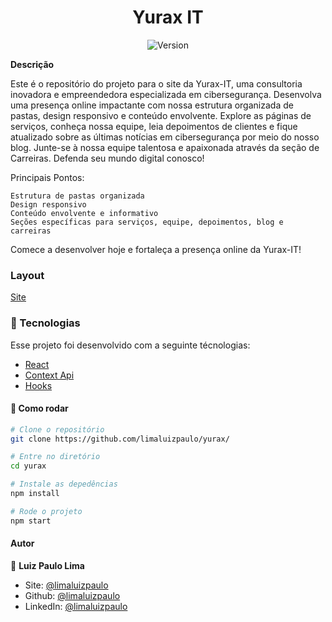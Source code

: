 <h1 align="center">Yurax IT</h1>
<p align="center">
  <img alt="Version" src="https://img.shields.io/badge/version-0.1.0-blue.svg?cacheSeconds=2592000" />
  <a href="https://luizpaulo.eng.br" target="_blank">
  </a>
</p>

**Descrição**

Este é o repositório do projeto para o site da Yurax-IT, uma consultoria inovadora e empreendedora especializada em cibersegurança. Desenvolva uma presença online impactante com nossa estrutura organizada de pastas, design responsivo e conteúdo envolvente. Explore as páginas de serviços, conheça nossa equipe, leia depoimentos de clientes e fique atualizado sobre as últimas notícias em cibersegurança por meio do nosso blog. Junte-se à nossa equipe talentosa e apaixonada através da seção de Carreiras. Defenda seu mundo digital conosco!

Principais Pontos:

    Estrutura de pastas organizada
    Design responsivo
    Conteúdo envolvente e informativo
    Seções específicas para serviços, equipe, depoimentos, blog e carreiras

Comece a desenvolver hoje e fortaleça a presença online da Yurax-IT!


### Layout

[Site][link]

[link]: https://yurax.vercel.app




### :nut_and_bolt: Tecnologias

Esse projeto foi desenvolvido com a seguinte técnologias:

- [React][reactjs]
- [Context Api][reactjs]
- [Hooks][reactjs]

[reactjs]: https://reactjs.org

#### :thinking: Como rodar

```bash
# Clone o repositório
git clone https://github.com/limaluizpaulo/yurax/

# Entre no diretório
cd yurax

# Instale as depedências
npm install

# Rode o projeto
npm start
```

#### Autor

👤 **Luiz Paulo Lima**

- Site: [@limaluizpaulo](https://luizpaulo.eng.br)
- Github: [@limaluizpaulo](https://github.com/limaluizpaulo)
- LinkedIn: [@limaluizpaulo](https://linkedin.com/in/limaluizpaulo)


